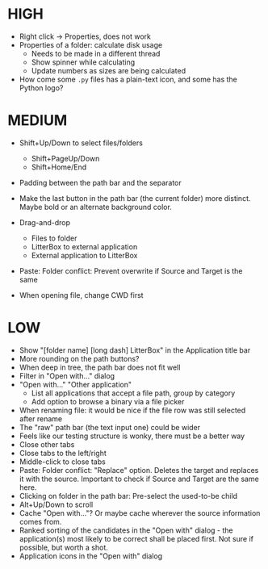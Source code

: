 # HIGH

* Right click -> Properties, does not work
* Properties of a folder: calculate disk usage
  * Needs to be made in a different thread
  * Show spinner while calculating
  * Update numbers as sizes are being calculated
* How come some `.py` files has a plain-text icon, and some has the Python logo?

# MEDIUM

* Shift+Up/Down to select files/folders
  * Shift+PageUp/Down
  * Shift+Home/End

* Padding between the path bar and the separator
* Make the last button in the path bar (the current folder) more distinct. Maybe bold or an alternate background color.
* Drag-and-drop
  * Files to folder
  * LitterBox to external application
  * External application to LitterBox
* Paste: Folder conflict: Prevent overwrite if Source and Target is the same
* When opening file, change CWD first

# LOW

* Show "[folder name] [long dash] LitterBox" in the Application title bar
* More rounding on the path buttons?
* When deep in tree, the path bar does not fit well
* Filter in "Open with..." dialog
* "Open with..." "Other application"
  * List all applications that accept a file path, group by category
  * Add option to browse a binary via a file picker
* When renaming file: it would be nice if the file row was still selected after rename
* The "raw" path bar (the text input one) could be wider
* Feels like our testing structure is wonky, there must be a better way
* Close other tabs
* Close tabs to the left/right
* Middle-click to close tabs
* Paste: Folder conflict: "Replace" option. Deletes the target and replaces it with the source. Important to check if Source and Target are the same here.
* Clicking on folder in the path bar: Pre-select the used-to-be child
* Alt+Up/Down to scroll
* Cache "Open with..."? Or maybe cache wherever the source information comes from.
* Ranked sorting of the candidates in the "Open with" dialog - the application(s) most likely to be correct shall be placed first. Not sure if possible, but worth a shot.
* Application icons in the "Open with" dialog
